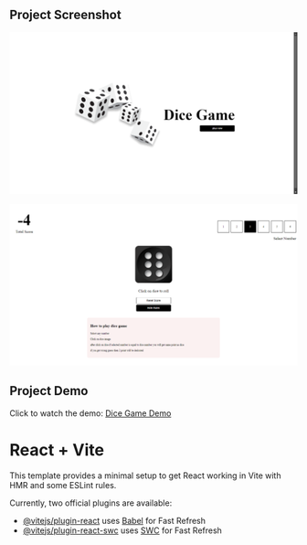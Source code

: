 ## Project Screenshot

![Dice Game Screenshot](https://github.com/Mansi26-tech/DiceGame/blob/main/Screenshot%20(232).png)


![Dice Game Screenshot](https://github.com/Mansi26-tech/DiceGame/blob/main/Screenshot%20(231).png)
## Project Demo

Click to watch the demo: [Dice Game Demo](https://github.com/Mansi26-tech/DiceGame/blob/main/DiceGame.mp4?raw=true)




# React + Vite

This template provides a minimal setup to get React working in Vite with HMR and some ESLint rules.

Currently, two official plugins are available:

- [@vitejs/plugin-react](https://github.com/vitejs/vite-plugin-react/blob/main/packages/plugin-react/README.md) uses [Babel](https://babeljs.io/) for Fast Refresh
- [@vitejs/plugin-react-swc](https://github.com/vitejs/vite-plugin-react-swc) uses [SWC](https://swc.rs/) for Fast Refresh
